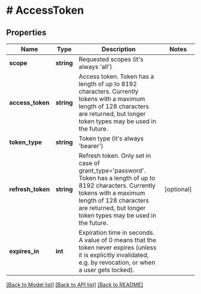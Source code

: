 # # AccessToken

## Properties

Name | Type | Description | Notes
------------ | ------------- | ------------- | -------------
**scope** | **string** | Requested scopes (it&#39;s always &#39;all&#39;) |
**access_token** | **string** | Access token. Token has a length of up to 8192 characters. Currently tokens with a maximum length of 128 characters are returned, but longer token types may be used in the future. |
**token_type** | **string** | Token type (it&#39;s always &#39;bearer&#39;) |
**refresh_token** | **string** | Refresh token. Only set in case of grant_type&#x3D;&#39;password&#39;. Token has a length of up to 8192 characters. Currently tokens with a maximum length of 128 characters are returned, but longer token types may be used in the future. | [optional]
**expires_in** | **int** | Expiration time in seconds. A value of 0 means that the token never expires (unless it is explicitly invalidated, e.g. by revocation, or when a user gets locked). |

[[Back to Model list]](../../README.md#models) [[Back to API list]](../../README.md#endpoints) [[Back to README]](../../README.md)
